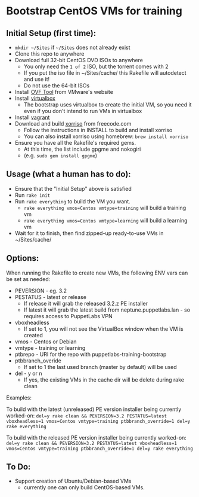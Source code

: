 # Bootstrap CentOS VMs for training

## Initial Setup (first time):
- `mkdir ~/Sites` if `~/Sites` does not already exist
- Clone this repo to anywhere
- Download full 32-bit CentOS DVD ISOs to anywhere
    - You only need the `1 of 2` ISO, but the torrent comes with 2
    - If you put the iso file in ~/Sites/cache/ this Rakefile will autodetect and use it!
    - Do not use the 64-bit ISOs
- Install [OVF Tool](https://communities.vmware.com/community/vmtn/automationtools/ovf) from VMware's website
- Install [virtualbox](https://www.virtualbox.org/wiki/Downloads)
    - The bootstrap uses virtualbox to create the initial VM, so you need it even if you don't intend to run VMs in virtualbox
- Install [vagrant](http://www.vagrantup.com/downloads.html)
- Download and build [xorriso](http://freecode.com/projects/gnu-xorriso) from freecode.com
    - Follow the instructions in INSTALL to build and install xorriso
    - You can also install xorriso using homebrew: `brew install xorriso`
- Ensure you have all the Rakefile's required gems. 
    - At this time, the list include gpgme and nokogiri
    - (e.g. `sudo gem install gpgme`)

## Usage (what a human has to do):

- Ensure that the "Initial Setup" above is satisfied
- Run `rake init`
- Run `rake everything` to build the VM you want.
    - `rake everything vmos=Centos vmtype=training` will build a training vm
    - `rake everything vmos=Centos vmtype=learning` will build a learning vm
- Wait for it to finish, then find zipped-up ready-to-use VMs in ~/Sites/cache/

## Options:

When running the Rakefile to create new VMs, the following ENV vars can be set as needed:

- PEVERSION - eg. 3.2
- PESTATUS - latest or release
    - If release it will grab the released 3.2.z PE installer
    - If latest it will grab the latest build from neptune.puppetlabs.lan - so requires access to PuppetLabs VPN
- vboxheadless 
    - If set to 1, you will not see the VirtualBox window when the VM is created
- vmos - Centos or Debian
- vmtype - training or learning
- ptbrepo - URI for the repo with puppetlabs-training-bootstrap
- ptbbranch_overide
    - If set to 1 the last used branch (master by default) will be used
- del - y or n
    - If yes, the existing VMs in the cache dir will be delete during rake clean

Examples:

To build with the latest (unreleased) PE version installer being currently worked-on:
`del=y rake clean && PEVERSION=3.2 PESTATUS=latest vboxheadless=1 vmos=Centos vmtype=training ptbbranch_override=1 del=y rake everything` 

To build with the released PE version installer being currently worked-on:
`del=y rake clean && PEVERSION=3.2 PESTATUS=latest vboxheadless=1 vmos=Centos vmtype=training ptbbranch_override=1 del=y rake everything` 

## To Do:
- Support creation of Ubuntu/Debian-based VMs
    - currently one can only build CentOS-based VMs.

